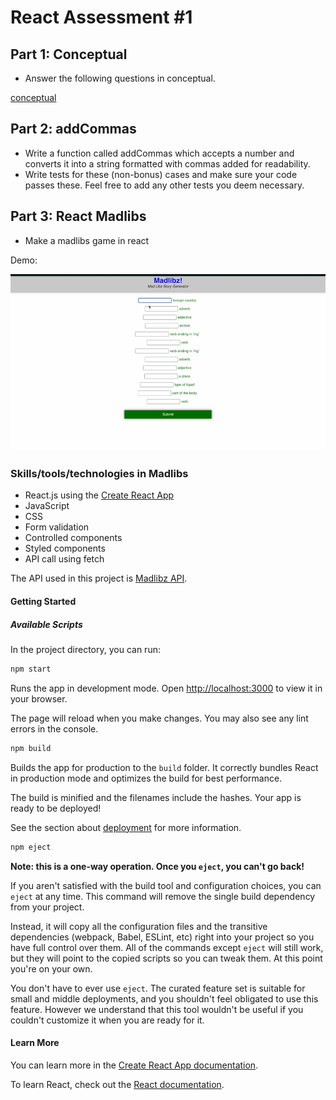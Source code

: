 # React Assessment #1

## Part 1: Conceptual

- Answer the following questions in conceptual.

[conceptual](/conceptual.md)

## Part 2: addCommas

- Write a function called addCommas which accepts a number and converts it into a string formatted with commas added for readability.
- Write tests for these (non-bonus) cases and make sure your code passes these. Feel free to add any other tests you deem necessary.

## Part 3: React Madlibs

- Make a madlibs game in react

Demo:

![madlibs](./madlibs.gif)

### Skills/tools/technologies in Madlibs

- React.js using the [Create React App](https://github.com/facebook/create-react-app)
- JavaScript
- CSS
- Form validation
- Controlled components
- Styled components
- API call using fetch

The API used in this project is [Madlibz API](https://madlibz.herokuapp.com/api).

#### Getting Started

##### Available Scripts

In the project directory, you can run:

```bash
npm start
```

Runs the app in development mode.
Open [http://localhost:3000](http://localhost:3000) to view it in your browser.

The page will reload when you make changes.
You may also see any lint errors in the console.

```bash
npm build
```

Builds the app for production to the `build` folder.
It correctly bundles React in production mode and optimizes the build for best performance.

The build is minified and the filenames include the hashes.
Your app is ready to be deployed!

See the section about [deployment](https://facebook.github.io/create-react-app/docs/deployment) for more information.

```bash
npm eject
```
**Note: this is a one-way operation. Once you `eject`, you can't go back!**

If you aren't satisfied with the build tool and configuration choices, you can `eject` at any time. This command will remove the single build dependency from your project.

Instead, it will copy all the configuration files and the transitive dependencies (webpack, Babel, ESLint, etc) right into your project so you have full control over them. All of the commands except `eject` will still work, but they will point to the copied scripts so you can tweak them. At this point you're on your own.

You don't have to ever use `eject`. The curated feature set is suitable for small and middle deployments, and you shouldn't feel obligated to use this feature. However we understand that this tool wouldn't be useful if you couldn't customize it when you are ready for it.

#### Learn More

You can learn more in the [Create React App documentation](https://facebook.github.io/create-react-app/docs/getting-started).

To learn React, check out the [React documentation](https://reactjs.org/).





